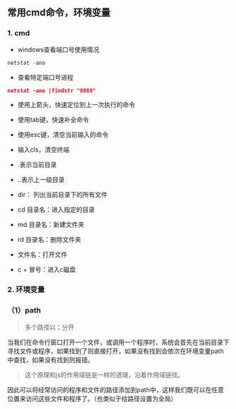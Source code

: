 ## 常用cmd命令，环境变量

### 1. cmd

- windows查看端口号使用情况


```js
netstat -ano
```

- 查看特定端口号进程


```json
netstat -ano |findstr "8888"
```

- 使用上箭头，快速定位到上一次执行的命令
- 使用tab键，快速补全命令
- 使用esc键，清空当前输入的命令
- 输入cls，清空终端

- .表示当前目录

- ..表示上一级目录
- dir： 列出当前目录下的所有文件
- cd 目录名：进入指定的目录
- md 目录名：新建文件夹
- rd 目录名：删除文件夹
- 文件名：打开文件
- c + 冒号：进入c磁盘



### 2.  环境变量

### （1）path

> 多个路径以；分开

当我们在命令行窗口打开一个文件，或调用一个程序时，系统会首先在当前目录下寻找文件或程序，如果找到了则直接打开，如果没有找到会依次在环境变量path中查找，如果没有找到则报错。

> 这个原理和js的作用域链是一样的道理，沿着作用域链找。

因此可以将经常访问的程序和文件的路径添加到path中，这样我们既可以在任意位置来访问这些文件和程序了。（也类似于给路径设置为全局）

<Valine></Valine>
